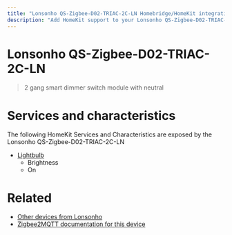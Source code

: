 ```yaml
---
title: "Lonsonho QS-Zigbee-D02-TRIAC-2C-LN Homebridge/HomeKit integration"
description: "Add HomeKit support to your Lonsonho QS-Zigbee-D02-TRIAC-2C-LN, using Homebridge, Zigbee2MQTT and homebridge-z2m."
---
```

<!---
This file has been GENERATED using src/docgen/docgen.ts
DO NOT EDIT THIS FILE MANUALLY!
-->
# Lonsonho QS-Zigbee-D02-TRIAC-2C-LN
> 2 gang smart dimmer switch module with neutral


# Services and characteristics
The following HomeKit Services and Characteristics are exposed by
the Lonsonho QS-Zigbee-D02-TRIAC-2C-LN

* [Lightbulb](../../light.md)
  * Brightness
  * On


# Related
* [Other devices from Lonsonho](../index.md#lonsonho)
* [Zigbee2MQTT documentation for this device](https://www.zigbee2mqtt.io/devices/QS-Zigbee-D02-TRIAC-2C-LN.html)